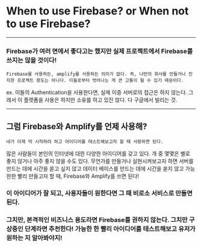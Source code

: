 # When to use Firebase? or When not to use Firebase?
----
### Firebase가 여러 면에서 좋다고는 했지만 실제 프로젝트에서 Firebase를 쓰지는 않을 것이다!

    Firebase를 사용하든, amplify를 사용하든 의미가 없다. 즉, 나만의 회사를 만들거나 진지한 프로젝트 용도는 아니다. 이들로부터 벗어나는 게 큰 고통이 될 수 있기 때문이다. 

ex. 이들의 Authentication을 사용한다면, 실제 이증 서버로의 접근은 하지 않는다. 그래서 이 플랫폼을 사용은 하지만 소유를 하고 있진 않다. 다 구글에서 빌리는 것.

----
## 그럼 Firebase와 Amplify를 언제 사용해?

    네가 이제 막 시작하려 하고 아이디어를 테스트해보고자 할 때 사용하면 된다. 

많은 사람들이 본인의 인터넷에 대한 다양한 아이디어를 갖고 있다. 개 중 몇몇은 별로 좋지 않거나 아주 좋지 않을 수도 있다. 무언가를 만들거나 실현시켜보고자 하면 서버를 만드는 데에 시간을 쏟고 싶지 않고 데이터 베이스를 만드는 데에 시간을 쏟지 않고 가능한한 빨리 만들고자 할 때, Firebase와 Amplify를 쓰면 된다!

### 이 아이디어가 잘 되고, 사용자들이 원한다면 그 때 비로소 서비스로 만들면 된다.

### 그치만, 본격적인 비즈니스 용도라면 Firebase를 권하지 않는다. 그치만 구상중인 단계라면 추천한다! 가능한 한 빨리 아이디어를 테스트해보고 유저가 원하는 지 알아봐야지!